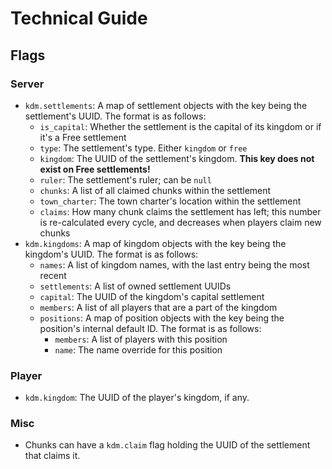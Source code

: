 # Technical Guide

## Flags

### Server

- `kdm.settlements`: A map of settlement objects with the key being the settlement's UUID. The format is as follows:
  - `is_capital`: Whether the settlement is the capital of its kingdom or if it's a Free settlement
  - `type`: The settlement's type. Either `kingdom` or `free`
  - `kingdom`: The UUID of the settlement's kingdom. **This key does not exist on Free settlements!**
  - `ruler`: The settlement's ruler; can be `null`
  - `chunks`: A list of all claimed chunks within the settlement
  - `town_charter`: The town charter's location within the settlement
  - `claims`: How many chunk claims the settlement has left; this number is re-calculated every cycle, and decreases when players claim new chunks
- `kdm.kingdoms`: A map of kingdom objects with the key being the kingdom's UUID. The format is as follows:
  - `names`: A list of kingdom names, with the last entry being the most recent
  - `settlements`: A list of owned settlement UUIDs
  - `capital`: The UUID of the kingdom's capital settlement
  - `members`: A list of all players that are a part of the kingdom
  - `positions`: A map of position objects with the key being the position's internal default ID. The format is as follows:
    - `members`: A list of players with this position
    - `name`: The name override for this position

### Player

- `kdm.kingdom`: The UUID of the player's kingdom, if any.

### Misc

- Chunks can have a `kdm.claim` flag holding the UUID of the settlement that claims it.